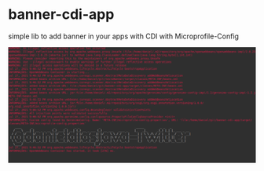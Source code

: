 # banner-cdi-app

simple lib to add banner in your apps with CDI with Microprofile-Config

![altText](CDI-BANNER.png "CDI-BANNER") 
